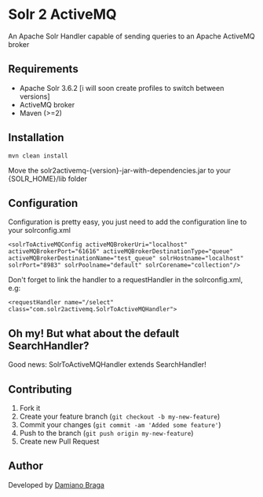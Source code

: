 # Solr 2 ActiveMQ
An Apache Solr Handler capable of sending queries to an Apache ActiveMQ broker
## Requirements
* Apache Solr 3.6.2 [i will soon create profiles to switch between versions]
* ActiveMQ broker
* Maven (>=2)

## Installation
	mvn clean install

Move the solr2activemq-{version}-jar-with-dependencies.jar to your {SOLR_HOME}/lib folder

## Configuration
Configuration is pretty easy, you just need to add the configuration line to your solrconfig.xml
```
<solrToActiveMQConfig activeMQBrokerUri="localhost" activeMQBrokerPort="61616" activeMQBrokerDestinationType="queue" activeMQBrokerDestinationName="test_queue" solrHostname="localhost" solrPort="8983" solrPoolname="default" solrCorename="collection"/>
```  
Don't forget to link the handler to a requestHandler in the solrconfig.xml, e.g:

```
<requestHandler name="/select" class="com.solr2activemq.SolrToActiveMQHandler">
```
## Oh my! But what about the default SearchHandler?
Good news: SolrToActiveMQHandler extends SearchHandler!

## Contributing
1. Fork it
2. Create your feature branch (`git checkout -b my-new-feature`)
3. Commit your changes (`git commit -am 'Added some feature'`)
4. Push to the branch (`git push origin my-new-feature`)
5. Create new Pull Request

## Author
Developed by [Damiano Braga](https://github.com/dbraga)
